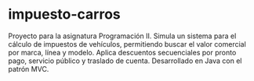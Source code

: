 # impuesto-carros
Proyecto para la asignatura Programación II. Simula un sistema para el cálculo de impuestos de vehículos, permitiendo buscar el valor comercial por marca, línea y modelo. Aplica descuentos secuenciales por pronto pago, servicio público y traslado de cuenta. Desarrollado en Java con el patrón MVC.
